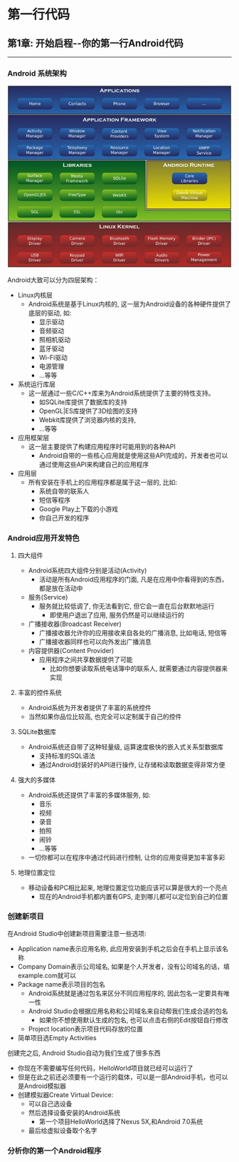 # 第一行代码 #

## 第1章: 开始启程--你的第一行Android代码 ##

---
### Android 系统架构 ###

![Android structure](MD_image/C1%20000%20Android%20structure.png "Android structure")


Android大致可以分为四层架构：
- Linux内核层
    - Android系统是基于Linux内核的, 这一层为Android设备的各种硬件提供了底层的驱动, 如:
        - 显示驱动
        - 音频驱动
        - 照相机驱动
        - 蓝牙驱动
        - Wi-Fi驱动
        - 电源管理
        - ...等等
- 系统运行库层
    - 这一层通过一些C/C++库来为Android系统提供了主要的特性支持。
        - 如SQLite库提供了数据库的支持
        - OpenGL|ES库提供了3D绘图的支持
        - Webkit库提供了浏览器内核的支持,
        - ...等等
- 应用框架层
    - 这一层主要提供了构建应用程序时可能用到的各种API
        - Android自带的一些核心应用就是使用这些API完成的，开发者也可以通过使用这些API来构建自己的应用程序
- 应用层
    - 所有安装在手机上的应用程序都是属于这一层的, 比如:
        - 系统自带的联系人
        - 短信等程序
        - Google Play上下载的小游戏
        - 你自己开发的程序


### Android应用开发特色 ###

1. 四大组件
    - Android系统四大组件分别是活动(Activity)
        - 活动是所有Android应用程序的门面, 凡是在应用中你看得到的东西，都是放在活动中
    - 服务(Service)
        - 服务就比较低调了, 你无法看到它, 但它会一直在后台默默地运行
            - 即使用户退出了应用, 服务仍然是可以继续运行的
    - 广播接收器(Broadcast Receiver)
        - 广播接收器允许你的应用接收来自各处的广播消息, 比如电话, 短信等
        - 广播接收器同样也可以向外发出广播消息
    - 内容提供器(Content Provider)
        - 应用程序之间共享数据提供了可能
            - 比如你想要读取系统电话簿中的联系人, 就需要通过内容提供器来实现

2. 丰富的控件系统
    - Android系统为开发者提供了丰富的系统控件
    - 当然如果你品位比较高, 也完全可以定制属于自己的控件

3. SQLite数据库
    - Android系统还自带了这种轻量级, 运算速度极快的嵌入式关系型数据库
        - 支持标准的SQL语法
        - 通过Android封装好的API进行操作, 让存储和读取数据变得非常方便


4. 强大的多媒体
    - Android系统还提供了丰富的多媒体服务, 如:
        - 音乐
        - 视频
        - 录音
        - 拍照
        - 闹铃
        - ...等等
    - 一切你都可以在程序中通过代码进行控制, 让你的应用变得更加丰富多彩

5. 地理位置定位
    - 移动设备和PC相比起来, 地理位置定位功能应该可以算是很大的一个亮点
        - 现在的Android手机都内置有GPS, 走到哪儿都可以定位到自己的位置



### 创建新项目 ###

在Android Studio中创建新项目需要注意一些选项:
- Application name表示应用名称, 此应用安装到手机之后会在手机上显示该名称
- Company Domain表示公司域名, 如果是个人开发者，没有公司域名的话，填example.com就可以
- Package name表示项目的包名
    - Android系统就是通过包名来区分不同应用程序的, 因此包名一定要具有唯一性
    - Android Studio会根据应用名称和公司域名来自动帮我们生成合适的包名
        - 如果你不想使用默认生成的包名, 也可以点击右侧的Edit按钮自行修改
    - Project location表示项目代码存放的位置
- 简单项目选Empty Activities


创建完之后, Android Studio自动为我们生成了很多东西
- 你现在不需要编写任何代码，HelloWorld项目就已经可以运行了
- 但是在此之前还必须要有一个运行的载体，可以是一部Android手机，也可以是Android模拟器
- 创建模拟器Create Virtual Device:
    - 可以自己选设备
    - 然后选择设备安装的Android系统
        - 第一个项目HelloWorld选择了Nexus 5X,和Android 7.0系统
    - 最后给虚拟设备取个名字


### 分析你的第一个Android程序 ###






